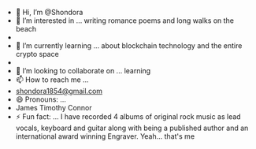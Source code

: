 - 👋 Hi, I’m @Shondora
- 👀 I’m interested in ... writing romance poems and long walks on the beach
- 
- 🌱 I’m currently learning ... about blockchain technology and the entire crypto space
- 
- 💞️ I’m looking to collaborate on ... learning 
- 📫 How to reach me ...
- shondora1854@gmail.com
- 😄 Pronouns: ...
- James Timothy Connor 
- ⚡ Fun fact: ... I have recorded 4 albums of original rock music as lead vocals, keyboard and guitar along with being a published author and an international award winning Engraver. Yeah... that's me 

<!---
Shondora/Shondora is a ✨ special ✨ repository because its `README.md` (this file) appears on your GitHub profile.
You can click the Preview link to take a look at your changes.
--->
